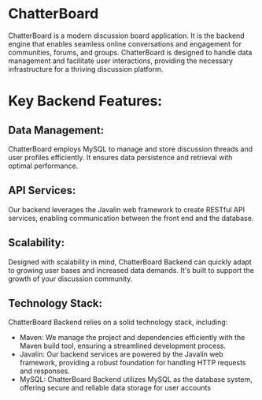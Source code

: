 # ChatterBoard

ChatterBoard is a modern discussion board application. It is the backend engine that enables seamless online conversations and engagement for communities, forums, and groups. ChatterBoard is designed to handle data management and facilitate user interactions, providing the necessary infrastructure for a thriving discussion platform.

# Key Backend Features:

## Data Management:

ChatterBoard employs MySQL to manage and store discussion threads and user profiles efficiently. It ensures data persistence and retrieval with optimal performance.

## API Services:

Our backend leverages the Javalin web framework to create RESTful API services, enabling communication between the front end and the database.

## Scalability:

Designed with scalability in mind, ChatterBoard Backend can quickly adapt to growing user bases and increased data demands. It's built to support the growth of your discussion community.

## Technology Stack:

ChatterBoard Backend relies on a solid technology stack, including:

- Maven: We manage the project and dependencies efficiently with the Maven build tool, ensuring a streamlined development process.
- Javalin: Our backend services are powered by the Javalin web framework, providing a robust foundation for handling HTTP requests and responses.
- MySQL: ChatterBoard Backend utilizes MySQL as the database system, offering secure and reliable data storage for user accounts

